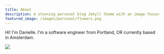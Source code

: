 ```yaml
---
title: About 
description: A stunning personal blog Jekyll theme with an image-focused design.
featured_image: /images/personal/flowers.png
---
```


Hi! I'm Danielle. I'm a software engineer from Portland, OR currently based in Amsterdam.

![](/images/personal/prague.png)
